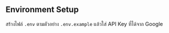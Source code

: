 ## Environment Setup

สร้างไฟล์ `.env` ตามตัวอย่าง `.env.example` แล้วใส่ API Key ที่ได้จาก Google

